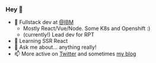 ### Hey 👋

- :office: Fullstack dev at [@IBM]( https://github.com/IBM)
  - Mostly React/Vue/Node. Some K8s and Openshift :) 
  - (currently!) Lead dev for RPT
- 🌱 Learning SSR React
- 💬 Ask me about... anything really!
- 📫 More active on [Twitter](https://twitter.com/tomsherlocked) and sometimes [my blog](https://tomsherlock.info)
